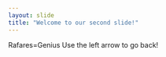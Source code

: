 ```yaml
---
layout: slide
title: "Welcome to our second slide!"
---
```

Rafares=Genius
Use the left arrow to go back!
